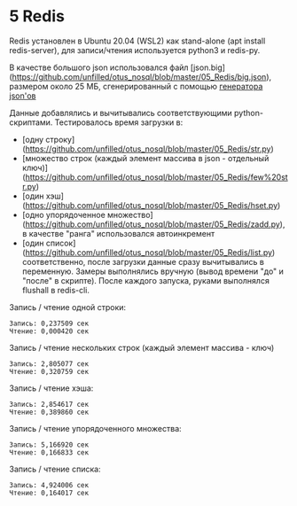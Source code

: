 # 5 Redis

Redis установлен в Ubuntu 20.04 (WSL2) как stand-alone (apt install redis-server), для записи/чтения используется python3 и redis-py.

В качестве большого json использовался файл [json.big] (https://github.com/unfilled/otus_nosql/blob/master/05_Redis/big.json), размером около 25 МБ, сгенерированный с помощью  [генератора json'ов](https://www.json-generator.com)

Данные добавлялись и вычитывались соответствующими python-скриптами. 
Тестировалось время загрузки в:
* [одну строку] (https://github.com/unfilled/otus_nosql/blob/master/05_Redis/str.py)
* [множество строк (каждый элемент массива в json - отдельный ключ)] (https://github.com/unfilled/otus_nosql/blob/master/05_Redis/few%20str.py)
* [один хэш] (https://github.com/unfilled/otus_nosql/blob/master/05_Redis/hset.py)
* [одно упорядоченное множество] (https://github.com/unfilled/otus_nosql/blob/master/05_Redis/zadd.py), в качестве "ранга" использовался автоинкремент
* [один список] (https://github.com/unfilled/otus_nosql/blob/master/05_Redis/list.py)   
соответственно, после загрузки данные сразу вычитывались в переменную. Замеры выполнялись вручную (вывод времени "до" и "после" в скрипте). 
После каждого запуска, руками выполнялся flushall в redis-cli.

Запись / чтение одной строки:
```
Запись: 0,237509 сек
Чтение: 0,000420 сек
```

Запись / чтение нескольких строк (каждый элемент массива - ключ)
```
Запись: 2,805077 сек
Чтение: 0,320759 сек
```
Запись / чтение хэша:
```
Запись: 2,854617 сек
Чтение: 0,389860 сек
```

Запись / чтение упорядоченного множества:
```
Запись: 5,166920 сек
Чтение: 0,166833 сек
```

Запись / чтение списка:
```
Запись: 4,924006 сек
Чтение: 0,164017 сек
```
